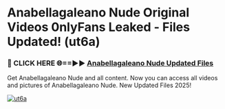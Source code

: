 # Anabellagaleano Nude Original Videos 0nlyFans Leaked - Files Updated! (ut6a)

<h3>🔴 CLICK HERE 🌐==►► <a href="https://tinyurl.com/y5r63du9" rel="nofollow">Anabellagaleano Nude Updated Files</a></h3>

Get Anabellagaleano Nude and all content. Now you can access all videos and pictures of Anabellagaleano Nude. New Updated Files 2025!

[![ut6a](https://i.imgur.com/UVo9nyh.gif)](https://tinyurl.com/y5r63du9)